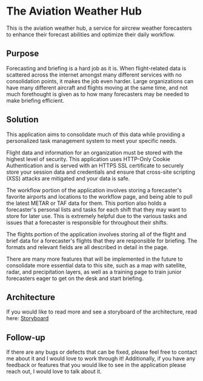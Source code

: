 # The Aviation Weather Hub

This is the aviation weather hub, a service for aircrew weather forecasters to enhance their forecast abilities and optimize their daily workflow.

## Purpose

Forecasting and briefing is a hard job as it is. When flight-related data is scattered across the internet amongst many different services with no consolidation points, it makes the job even harder. Large organizations can have many different aircraft and flights moving at the same time, and 
not much forethought is given as to how many forecasters may be needed to make briefing efficient.

## Solution
This application aims to consolidate much of this data while providing a personalized task management system to meet your specific needs. 

Flight data and information for an organization must be stored with the highest level of security. This application uses HTTP-Only Cookie Authentication and is served with an HTTPS SSL certificate to securely store your session data and credentials and ensure that cross-site scripting (XSS) attacks are mitigated and your data is safe.

The workflow portion of the application involves storing a forecaster's favorite airports and locations to the workflow page, and being able to pull the latest METAR or TAF data for them. This portion also holds a forecaster's personal lists and tasks for each shift that they may want to store for later use. This is extremely helpful due to the various tasks and issues that a forecaster is responsible for throughout their shifts. 

The flights portion of the application involves storing all of the flight and brief data for a forecaster's flights that they are responsible for briefing. The formats and relevant fields are all described in detail in the page.

There are many more features that will be implemented in the future to consolidate more essential data to this site, such as a map with satellite, radar, and precipitation layers, as well as a training page to train junior forecasters eager to get on the desk and start briefing.

## Architecture

If you would like to read more and see a storyboard of the architecture, read here: [Storyboard](./docs/architecture.md)

## Follow-up

If there are any bugs or defects that can be fixed, please feel free to contact me about it and I would love to work through it!
Additionally, if you have any feedback or features that you would like to see in the application please reach out, I would love to talk about it.
